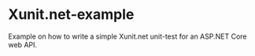 # Xunit.net-example

Example on how to write a simple Xunit.net unit-test for an ASP.NET Core web API.
